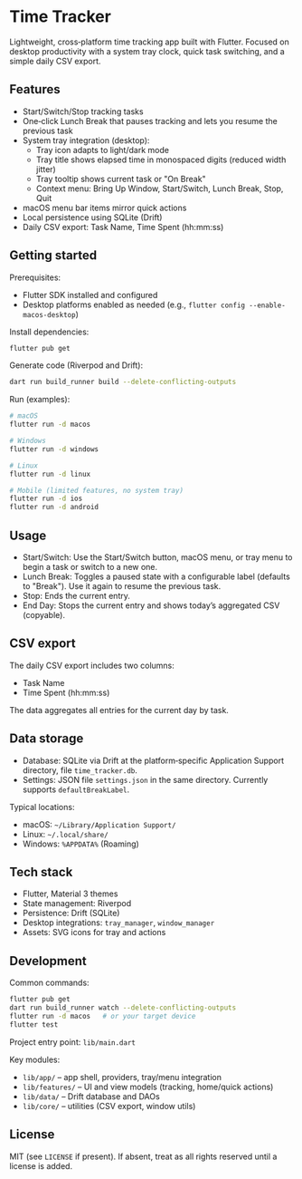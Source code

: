 # Time Tracker

Lightweight, cross‑platform time tracking app built with Flutter. Focused on desktop productivity with a system tray clock, quick task switching, and a simple daily CSV export.

## Features

- Start/Switch/Stop tracking tasks
- One‑click Lunch Break that pauses tracking and lets you resume the previous task
- System tray integration (desktop):
  - Tray icon adapts to light/dark mode
  - Tray title shows elapsed time in monospaced digits (reduced width jitter)
  - Tray tooltip shows current task or "On Break"
  - Context menu: Bring Up Window, Start/Switch, Lunch Break, Stop, Quit
- macOS menu bar items mirror quick actions
- Local persistence using SQLite (Drift)
- Daily CSV export: Task Name, Time Spent (hh:mm:ss)

## Getting started

Prerequisites:

- Flutter SDK installed and configured
- Desktop platforms enabled as needed (e.g., `flutter config --enable-macos-desktop`)

Install dependencies:

```bash
flutter pub get
```

Generate code (Riverpod and Drift):

```bash
dart run build_runner build --delete-conflicting-outputs
```

Run (examples):

```bash
# macOS
flutter run -d macos

# Windows
flutter run -d windows

# Linux
flutter run -d linux

# Mobile (limited features, no system tray)
flutter run -d ios
flutter run -d android
```

## Usage

- Start/Switch: Use the Start/Switch button, macOS menu, or tray menu to begin a task or switch to a new one.
- Lunch Break: Toggles a paused state with a configurable label (defaults to "Break"). Use it again to resume the previous task.
- Stop: Ends the current entry.
- End Day: Stops the current entry and shows today’s aggregated CSV (copyable).

## CSV export

The daily CSV export includes two columns:

- Task Name
- Time Spent (hh:mm:ss)

The data aggregates all entries for the current day by task.

## Data storage

- Database: SQLite via Drift at the platform‑specific Application Support directory, file `time_tracker.db`.
- Settings: JSON file `settings.json` in the same directory. Currently supports `defaultBreakLabel`.

Typical locations:

- macOS: `~/Library/Application Support/`
- Linux: `~/.local/share/`
- Windows: `%APPDATA%` (Roaming)

## Tech stack

- Flutter, Material 3 themes
- State management: Riverpod
- Persistence: Drift (SQLite)
- Desktop integrations: `tray_manager`, `window_manager`
- Assets: SVG icons for tray and actions

## Development

Common commands:

```bash
flutter pub get
dart run build_runner watch --delete-conflicting-outputs
flutter run -d macos   # or your target device
flutter test
```

Project entry point: `lib/main.dart`

Key modules:

- `lib/app/` – app shell, providers, tray/menu integration
- `lib/features/` – UI and view models (tracking, home/quick actions)
- `lib/data/` – Drift database and DAOs
- `lib/core/` – utilities (CSV export, window utils)

## License

MIT (see `LICENSE` if present). If absent, treat as all rights reserved until a license is added.
